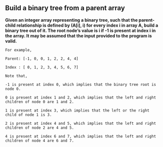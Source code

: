 ## Build a binary tree from a parent array

**Given an integer array representing a binary tree, such that the parent-child relationship is defined by (A[i], i) 
for every index i in array A, build a binary tree out of it. The root node’s value is i if -1 is present at index i in the array. 
It may be assumed that the input provided to the program is valid.**

    For example,

    Parent: [-1, 0, 0, 1, 2, 2, 4, 4]
    
    Index : [ 0, 1, 2, 3, 4, 5, 6, 7]

    Note that,
    
    -1 is present at index 0, which implies that the binary tree root is node 0.
    
    0 is present at index 1 and 2, which implies that the left and right children of node 0 are 1 and 2.
    
    1 is present at index 3, which implies that the left or the right child of node 1 is 3.
    
    2 is present at index 4 and 5, which implies that the left and right children of node 2 are 4 and 5.
    
    4 is present at index 6 and 7, which implies that the left and right children of node 4 are 6 and 7.
    

